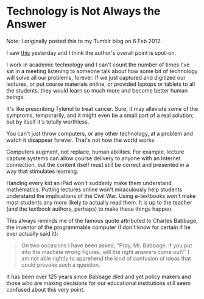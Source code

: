 # Technology is Not Always the Answer

*Note:* I originally posted this to my Tumblr blog on 6 Feb 2012.

I saw
[this](http://www.mathalicious.com/2012/02/04/khan-academy-its-different-this-time/)
yesterday and I think the author's overall point is spot-on.

I work in academic technology and I can't count the number of times I've sat in
a meeting listening to someone talk about how some bit of technology will solve
all our problems, forever. If we just captured and digitized our lectures, or
put course materials online, or provided laptops or tablets to all the students,
they would learn so much more and become better human beings.

It's like prescribing Tylenol to treat cancer. Sure, it may alleviate some of
the symptoms, temporarily, and it might even be a small part of a real solution;
but by itself it's totally worthless.

You can't just throw computers, or any other technology, at a problem and watch
it disappear forever. That's not how the world works.

Computers augment, not replace, human abilities. For example, lecture capture
systems can allow course delivery to anyone with an Internet connection, but the
content itself must still be correct and presented in a way that stimulates
learning.

Handing every kid an iPad won't suddenly make them understand mathematics.
Putting lectures online won't miraculously help students understand the
implications of the Civil War. Using e-textbooks won't make most students any
more likely to actually read them. It is up to the teacher (and the textbook
authors, perhaps) to make these things happen.

This always reminds me of the famous quote attributed to Charles Babbage, the
inventor of the programmable computer (I don't know for certain if he ever
actually said it):

> On two occasions I have been asked, "Pray, Mr. Babbage, if you put into the
> machine wrong figures, will the right answers come out?" I am not able rightly
> to apprehend the kind of confusion of ideas that could provoke such a
> question.

It has been over 125 years since Babbage died and yet policy makers and those
who are making decisions for our educational institutions still seem confused
about this very point.
